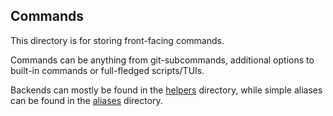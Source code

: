 ## Commands

This directory is for storing front-facing commands.

Commands can be anything from git-subcommands, additional options to built-in commands or full-fledged scripts/TUIs.

Backends can mostly be found in the [helpers](../helpers) directory, while simple aliases can be found in the [aliases](../aliases) directory.
